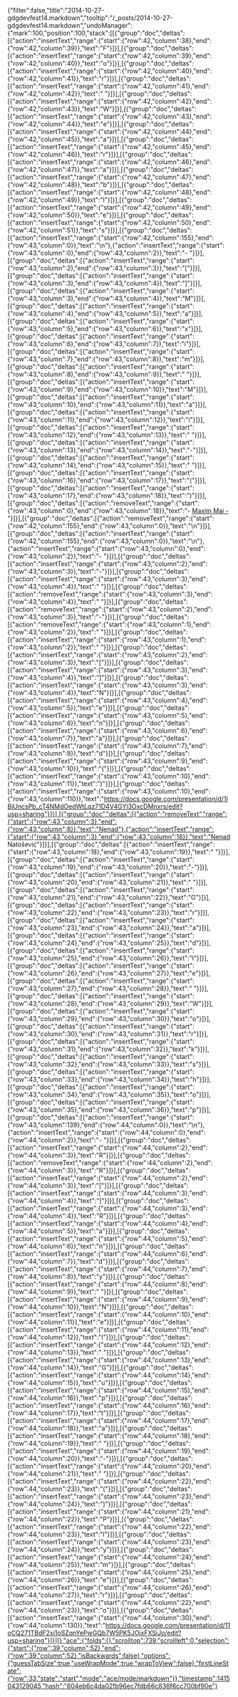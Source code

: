 {"filter":false,"title":"2014-10-27-gdgdevfest14.markdown","tooltip":"/_posts/2014-10-27-gdgdevfest14.markdown","undoManager":{"mark":100,"position":100,"stack":[[{"group":"doc","deltas":[{"action":"insertText","range":{"start":{"row":42,"column":38},"end":{"row":42,"column":39}},"text":"F"}]}],[{"group":"doc","deltas":[{"action":"insertText","range":{"start":{"row":42,"column":39},"end":{"row":42,"column":40}},"text":"o"}]}],[{"group":"doc","deltas":[{"action":"insertText","range":{"start":{"row":42,"column":40},"end":{"row":42,"column":41}},"text":"r"}]}],[{"group":"doc","deltas":[{"action":"insertText","range":{"start":{"row":42,"column":41},"end":{"row":42,"column":42}},"text":" "}]}],[{"group":"doc","deltas":[{"action":"insertText","range":{"start":{"row":42,"column":42},"end":{"row":42,"column":43}},"text":"W"}]}],[{"group":"doc","deltas":[{"action":"insertText","range":{"start":{"row":42,"column":43},"end":{"row":42,"column":44}},"text":"e"}]}],[{"group":"doc","deltas":[{"action":"insertText","range":{"start":{"row":42,"column":44},"end":{"row":42,"column":45}},"text":"a"}]}],[{"group":"doc","deltas":[{"action":"insertText","range":{"start":{"row":42,"column":45},"end":{"row":42,"column":46}},"text":"r"}]}],[{"group":"doc","deltas":[{"action":"insertText","range":{"start":{"row":42,"column":46},"end":{"row":42,"column":47}},"text":"a"}]}],[{"group":"doc","deltas":[{"action":"insertText","range":{"start":{"row":42,"column":47},"end":{"row":42,"column":48}},"text":"b"}]}],[{"group":"doc","deltas":[{"action":"insertText","range":{"start":{"row":42,"column":48},"end":{"row":42,"column":49}},"text":"l"}]}],[{"group":"doc","deltas":[{"action":"insertText","range":{"start":{"row":42,"column":49},"end":{"row":42,"column":50}},"text":"e"}]}],[{"group":"doc","deltas":[{"action":"insertText","range":{"start":{"row":42,"column":50},"end":{"row":42,"column":51}},"text":"s"}]}],[{"group":"doc","deltas":[{"action":"insertText","range":{"start":{"row":42,"column":155},"end":{"row":43,"column":0}},"text":"\n"},{"action":"insertText","range":{"start":{"row":43,"column":0},"end":{"row":43,"column":2}},"text":"- "}]}],[{"group":"doc","deltas":[{"action":"insertText","range":{"start":{"row":43,"column":2},"end":{"row":43,"column":3}},"text":"["}]}],[{"group":"doc","deltas":[{"action":"insertText","range":{"start":{"row":43,"column":3},"end":{"row":43,"column":4}},"text":"]"}]}],[{"group":"doc","deltas":[{"action":"insertText","range":{"start":{"row":43,"column":3},"end":{"row":43,"column":4}},"text":"M"}]}],[{"group":"doc","deltas":[{"action":"insertText","range":{"start":{"row":43,"column":4},"end":{"row":43,"column":5}},"text":"a"}]}],[{"group":"doc","deltas":[{"action":"insertText","range":{"start":{"row":43,"column":5},"end":{"row":43,"column":6}},"text":"x"}]}],[{"group":"doc","deltas":[{"action":"insertText","range":{"start":{"row":43,"column":6},"end":{"row":43,"column":7}},"text":"i"}]}],[{"group":"doc","deltas":[{"action":"insertText","range":{"start":{"row":43,"column":7},"end":{"row":43,"column":8}},"text":"m"}]}],[{"group":"doc","deltas":[{"action":"insertText","range":{"start":{"row":43,"column":8},"end":{"row":43,"column":9}},"text":" "}]}],[{"group":"doc","deltas":[{"action":"insertText","range":{"start":{"row":43,"column":9},"end":{"row":43,"column":10}},"text":"M"}]}],[{"group":"doc","deltas":[{"action":"insertText","range":{"start":{"row":43,"column":10},"end":{"row":43,"column":11}},"text":"a"}]}],[{"group":"doc","deltas":[{"action":"insertText","range":{"start":{"row":43,"column":11},"end":{"row":43,"column":12}},"text":"i"}]}],[{"group":"doc","deltas":[{"action":"insertText","range":{"start":{"row":43,"column":12},"end":{"row":43,"column":13}},"text":" "}]}],[{"group":"doc","deltas":[{"action":"insertText","range":{"start":{"row":43,"column":13},"end":{"row":43,"column":14}},"text":"-"}]}],[{"group":"doc","deltas":[{"action":"insertText","range":{"start":{"row":43,"column":14},"end":{"row":43,"column":15}},"text":" "}]}],[{"group":"doc","deltas":[{"action":"insertText","range":{"start":{"row":43,"column":16},"end":{"row":43,"column":17}},"text":"("}]}],[{"group":"doc","deltas":[{"action":"insertText","range":{"start":{"row":43,"column":17},"end":{"row":43,"column":18}},"text":")"}]}],[{"group":"doc","deltas":[{"action":"removeText","range":{"start":{"row":43,"column":0},"end":{"row":43,"column":18}},"text":"- [Maxim Mai - ]()"}]}],[{"group":"doc","deltas":[{"action":"removeText","range":{"start":{"row":42,"column":155},"end":{"row":43,"column":0}},"text":"\n"}]}],[{"group":"doc","deltas":[{"action":"insertText","range":{"start":{"row":42,"column":155},"end":{"row":43,"column":0}},"text":"\n"},{"action":"insertText","range":{"start":{"row":43,"column":0},"end":{"row":43,"column":2}},"text":"- "}]}],[{"group":"doc","deltas":[{"action":"insertText","range":{"start":{"row":43,"column":2},"end":{"row":43,"column":3}},"text":"-"}]}],[{"group":"doc","deltas":[{"action":"insertText","range":{"start":{"row":43,"column":3},"end":{"row":43,"column":4}},"text":" "}]}],[{"group":"doc","deltas":[{"action":"removeText","range":{"start":{"row":43,"column":3},"end":{"row":43,"column":4}},"text":" "}]}],[{"group":"doc","deltas":[{"action":"removeText","range":{"start":{"row":43,"column":2},"end":{"row":43,"column":3}},"text":"-"}]}],[{"group":"doc","deltas":[{"action":"removeText","range":{"start":{"row":43,"column":1},"end":{"row":43,"column":2}},"text":" "}]}],[{"group":"doc","deltas":[{"action":"insertText","range":{"start":{"row":43,"column":1},"end":{"row":43,"column":2}},"text":" "}]}],[{"group":"doc","deltas":[{"action":"insertText","range":{"start":{"row":43,"column":2},"end":{"row":43,"column":3}},"text":"["}]}],[{"group":"doc","deltas":[{"action":"insertText","range":{"start":{"row":43,"column":3},"end":{"row":43,"column":4}},"text":"]"}]}],[{"group":"doc","deltas":[{"action":"insertText","range":{"start":{"row":43,"column":3},"end":{"row":43,"column":4}},"text":"N"}]}],[{"group":"doc","deltas":[{"action":"insertText","range":{"start":{"row":43,"column":4},"end":{"row":43,"column":5}},"text":"e"}]}],[{"group":"doc","deltas":[{"action":"insertText","range":{"start":{"row":43,"column":5},"end":{"row":43,"column":6}},"text":"n"}]}],[{"group":"doc","deltas":[{"action":"insertText","range":{"start":{"row":43,"column":6},"end":{"row":43,"column":7}},"text":"a"}]}],[{"group":"doc","deltas":[{"action":"insertText","range":{"start":{"row":43,"column":7},"end":{"row":43,"column":8}},"text":"d"}]}],[{"group":"doc","deltas":[{"action":"insertText","range":{"start":{"row":43,"column":9},"end":{"row":43,"column":10}},"text":"("}]}],[{"group":"doc","deltas":[{"action":"insertText","range":{"start":{"row":43,"column":10},"end":{"row":43,"column":11}},"text":")"}]}],[{"group":"doc","deltas":[{"action":"insertText","range":{"start":{"row":43,"column":10},"end":{"row":43,"column":110}},"text":"https://docs.google.com/presentation/d/1IBiUncsPb_cT4NMdOedWtLqz71D4V4GYl3OxcDMnxrs/edit?usp=sharing"}]}],[{"group":"doc","deltas":[{"action":"removeText","range":{"start":{"row":43,"column":3},"end":{"row":43,"column":8}},"text":"Nenad"},{"action":"insertText","range":{"start":{"row":43,"column":3},"end":{"row":43,"column":18}},"text":"Nenad Natošević"}]}],[{"group":"doc","deltas":[{"action":"insertText","range":{"start":{"row":43,"column":18},"end":{"row":43,"column":19}},"text":" "}]}],[{"group":"doc","deltas":[{"action":"insertText","range":{"start":{"row":43,"column":19},"end":{"row":43,"column":20}},"text":"-"}]}],[{"group":"doc","deltas":[{"action":"insertText","range":{"start":{"row":43,"column":20},"end":{"row":43,"column":21}},"text":" "}]}],[{"group":"doc","deltas":[{"action":"insertText","range":{"start":{"row":43,"column":21},"end":{"row":43,"column":22}},"text":"G"}]}],[{"group":"doc","deltas":[{"action":"insertText","range":{"start":{"row":43,"column":22},"end":{"row":43,"column":23}},"text":"r"}]}],[{"group":"doc","deltas":[{"action":"insertText","range":{"start":{"row":43,"column":23},"end":{"row":43,"column":24}},"text":"a"}]}],[{"group":"doc","deltas":[{"action":"insertText","range":{"start":{"row":43,"column":24},"end":{"row":43,"column":25}},"text":"d"}]}],[{"group":"doc","deltas":[{"action":"insertText","range":{"start":{"row":43,"column":25},"end":{"row":43,"column":26}},"text":"l"}]}],[{"group":"doc","deltas":[{"action":"insertText","range":{"start":{"row":43,"column":26},"end":{"row":43,"column":27}},"text":"e"}]}],[{"group":"doc","deltas":[{"action":"insertText","range":{"start":{"row":43,"column":27},"end":{"row":43,"column":28}},"text":" "}]}],[{"group":"doc","deltas":[{"action":"insertText","range":{"start":{"row":43,"column":28},"end":{"row":43,"column":29}},"text":"W"}]}],[{"group":"doc","deltas":[{"action":"insertText","range":{"start":{"row":43,"column":29},"end":{"row":43,"column":30}},"text":"o"}]}],[{"group":"doc","deltas":[{"action":"insertText","range":{"start":{"row":43,"column":30},"end":{"row":43,"column":31}},"text":"r"}]}],[{"group":"doc","deltas":[{"action":"insertText","range":{"start":{"row":43,"column":31},"end":{"row":43,"column":32}},"text":"k"}]}],[{"group":"doc","deltas":[{"action":"insertText","range":{"start":{"row":43,"column":32},"end":{"row":43,"column":33}},"text":"s"}]}],[{"group":"doc","deltas":[{"action":"insertText","range":{"start":{"row":43,"column":33},"end":{"row":43,"column":34}},"text":"h"}]}],[{"group":"doc","deltas":[{"action":"insertText","range":{"start":{"row":43,"column":34},"end":{"row":43,"column":35}},"text":"o"}]}],[{"group":"doc","deltas":[{"action":"insertText","range":{"start":{"row":43,"column":35},"end":{"row":43,"column":36}},"text":"p"}]}],[{"group":"doc","deltas":[{"action":"insertText","range":{"start":{"row":43,"column":139},"end":{"row":44,"column":0}},"text":"\n"},{"action":"insertText","range":{"start":{"row":44,"column":0},"end":{"row":44,"column":2}},"text":"- "}]}],[{"group":"doc","deltas":[{"action":"insertText","range":{"start":{"row":44,"column":2},"end":{"row":44,"column":3}},"text":"R"}]}],[{"group":"doc","deltas":[{"action":"removeText","range":{"start":{"row":44,"column":2},"end":{"row":44,"column":3}},"text":"R"}]}],[{"group":"doc","deltas":[{"action":"insertText","range":{"start":{"row":44,"column":2},"end":{"row":44,"column":3}},"text":"["}]}],[{"group":"doc","deltas":[{"action":"insertText","range":{"start":{"row":44,"column":3},"end":{"row":44,"column":4}},"text":"]"}]}],[{"group":"doc","deltas":[{"action":"insertText","range":{"start":{"row":44,"column":3},"end":{"row":44,"column":4}},"text":"R"}]}],[{"group":"doc","deltas":[{"action":"insertText","range":{"start":{"row":44,"column":4},"end":{"row":44,"column":5}},"text":"a"}]}],[{"group":"doc","deltas":[{"action":"insertText","range":{"start":{"row":44,"column":5},"end":{"row":44,"column":6}},"text":"n"}]}],[{"group":"doc","deltas":[{"action":"insertText","range":{"start":{"row":44,"column":6},"end":{"row":44,"column":7}},"text":"d"}]}],[{"group":"doc","deltas":[{"action":"insertText","range":{"start":{"row":44,"column":7},"end":{"row":44,"column":8}},"text":"y"}]}],[{"group":"doc","deltas":[{"action":"insertText","range":{"start":{"row":44,"column":8},"end":{"row":44,"column":9}},"text":" "}]}],[{"group":"doc","deltas":[{"action":"insertText","range":{"start":{"row":44,"column":9},"end":{"row":44,"column":10}},"text":"N"}]}],[{"group":"doc","deltas":[{"action":"insertText","range":{"start":{"row":44,"column":10},"end":{"row":44,"column":11}},"text":"e"}]}],[{"group":"doc","deltas":[{"action":"insertText","range":{"start":{"row":44,"column":11},"end":{"row":44,"column":12}},"text":"l"}]}],[{"group":"doc","deltas":[{"action":"insertText","range":{"start":{"row":44,"column":12},"end":{"row":44,"column":13}},"text":" "}]}],[{"group":"doc","deltas":[{"action":"insertText","range":{"start":{"row":44,"column":13},"end":{"row":44,"column":14}},"text":"G"}]}],[{"group":"doc","deltas":[{"action":"insertText","range":{"start":{"row":44,"column":14},"end":{"row":44,"column":15}},"text":"u"}]}],[{"group":"doc","deltas":[{"action":"insertText","range":{"start":{"row":44,"column":15},"end":{"row":44,"column":16}},"text":"p"}]}],[{"group":"doc","deltas":[{"action":"insertText","range":{"start":{"row":44,"column":16},"end":{"row":44,"column":17}},"text":"t"}]}],[{"group":"doc","deltas":[{"action":"insertText","range":{"start":{"row":44,"column":17},"end":{"row":44,"column":18}},"text":"a"}]}],[{"group":"doc","deltas":[{"action":"insertText","range":{"start":{"row":44,"column":18},"end":{"row":44,"column":19}},"text":" "}]}],[{"group":"doc","deltas":[{"action":"insertText","range":{"start":{"row":44,"column":19},"end":{"row":44,"column":20}},"text":"-"}]}],[{"group":"doc","deltas":[{"action":"insertText","range":{"start":{"row":44,"column":20},"end":{"row":44,"column":21}},"text":" "}]}],[{"group":"doc","deltas":[{"action":"insertText","range":{"start":{"row":44,"column":22},"end":{"row":44,"column":23}},"text":"("}]}],[{"group":"doc","deltas":[{"action":"insertText","range":{"start":{"row":44,"column":23},"end":{"row":44,"column":24}},"text":")"}]}],[{"group":"doc","deltas":[{"action":"insertText","range":{"start":{"row":44,"column":21},"end":{"row":44,"column":22}},"text":"P"}]}],[{"group":"doc","deltas":[{"action":"insertText","range":{"start":{"row":44,"column":22},"end":{"row":44,"column":23}},"text":"l"}]}],[{"group":"doc","deltas":[{"action":"insertText","range":{"start":{"row":44,"column":23},"end":{"row":44,"column":24}},"text":"y"}]}],[{"group":"doc","deltas":[{"action":"insertText","range":{"start":{"row":44,"column":24},"end":{"row":44,"column":25}},"text":"m"}]}],[{"group":"doc","deltas":[{"action":"insertText","range":{"start":{"row":44,"column":25},"end":{"row":44,"column":26}},"text":"e"}]}],[{"group":"doc","deltas":[{"action":"insertText","range":{"start":{"row":44,"column":26},"end":{"row":44,"column":27}},"text":"r"}]}],[{"group":"doc","deltas":[{"action":"insertText","range":{"start":{"row":44,"column":22},"end":{"row":44,"column":23}},"text":"o"}]}],[{"group":"doc","deltas":[{"action":"insertText","range":{"start":{"row":44,"column":30},"end":{"row":44,"column":130}},"text":"https://docs.google.com/presentation/d/11oCQ271TBdF2xi1oSZqnYePwGQb7W5PK5JOjxFXSiJo/edit?usp=sharing"}]}]]},"ace":{"folds":[],"scrolltop":739,"scrollleft":0,"selection":{"start":{"row":39,"column":52},"end":{"row":39,"column":52},"isBackwards":false},"options":{"guessTabSize":true,"useWrapMode":true,"wrapToView":false},"firstLineState":{"row":33,"state":"start","mode":"ace/mode/markdown"}},"timestamp":1415043129045,"hash":"604eb6c4da02fb96ec7fdb66c836f6cc700bf90e"}